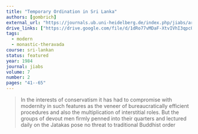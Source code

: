 ```yaml
---
title: "Temporary Ordination in Sri Lanka"
authors: [gombrich]
external_url: "https://journals.ub.uni-heidelberg.de/index.php/jiabs/article/download/8632/2539"
drive_links: ["https://drive.google.com/file/d/1dRo77vMDaF-XtvIVhI3qpcQXp-U2j_md/view?usp=drivesdk"]
tags: 
  - modern
  - monastic-theravada
course: sri-lankan
status: featured
year: 1984
journal: jiabs
volume: 7
number: 2
pages: "41--65"
---
```


> In the interests of conservatism it has had to compromise with modernity in such features as the veneer of bureaucratically efficient procedures and also the multiplication of interstitial roles. But the groups of devout men firmly penned into their quarters and lectured daily on the Jatakas pose no threat to traditional Buddhist order

